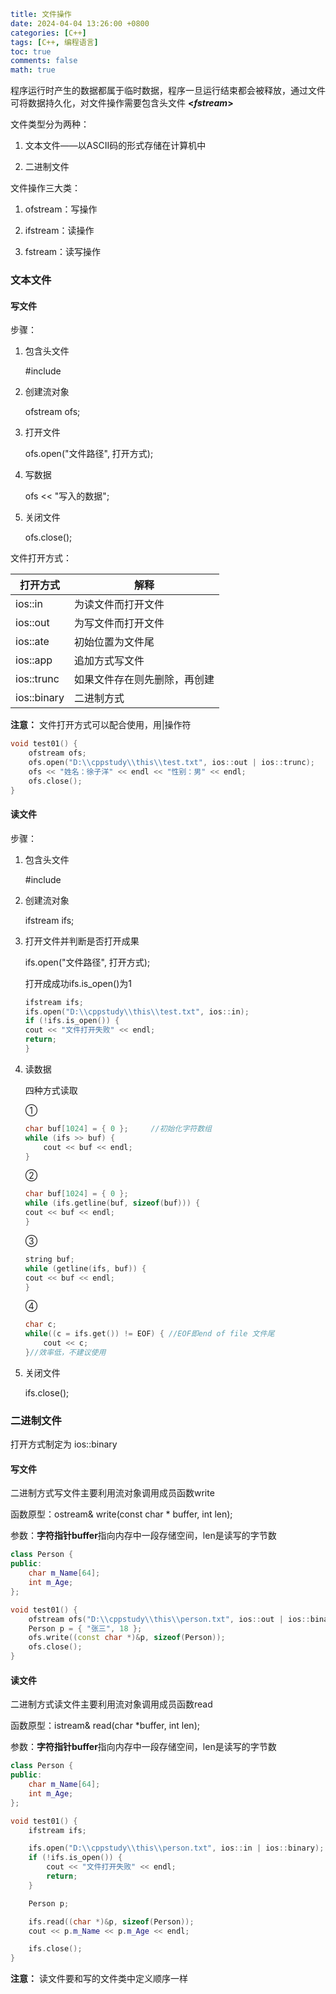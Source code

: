 ```yaml
title: 文件操作
date: 2024-04-04 13:26:00 +0800
categories: [C++]
tags: [C++, 编程语言]
toc: true 
comments: false
math: true
```

程序运行时产生的数据都属于临时数据，程序一旦运行结束都会被释放，通过文件可将数据持久化，对文件操作需要包含头文件 **<*fstream*>**

文件类型分为两种：

1. 文本文件——以ASCII码的形式存储在计算机中

2. 二进制文件

文件操作三大类：

1. ofstream：写操作

2. ifstream：读操作

3. fstream：读写操作

### 文本文件

#### 写文件

步骤：

1. 包含头文件
   
   #include

2. 创建流对象
   
   ofstream ofs;

3. 打开文件
   
   ofs.open("文件路径", 打开方式);

4. 写数据
   
   ofs << "写入的数据";

5. 关闭文件
   
   ofs.close();

文件打开方式：

| 打开方式        | 解释             |
| ----------- | -------------- |
| ios::in     | 为读文件而打开文件      |
| ios::out    | 为写文件而打开文件      |
| ios::ate    | 初始位置为文件尾       |
| ios::app    | 追加方式写文件        |
| ios::trunc  | 如果文件存在则先删除，再创建 |
| ios::binary | 二进制方式          |

**注意：** 文件打开方式可以配合使用，用|操作符

```cpp
void test01() {
    ofstream ofs;
    ofs.open("D:\\cppstudy\\this\\test.txt", ios::out | ios::trunc);
    ofs << "姓名：徐子洋" << endl << "性别：男" << endl;
    ofs.close();
}
```

#### 读文件

步骤：

1. 包含头文件
   
   #include

2. 创建流对象
   
   ifstream ifs;

3. 打开文件并判断是否打开成果
   
   ifs.open("文件路径", 打开方式);
   
   打开成成功ifs.is_open()为1
   
   ```cpp
   ifstream ifs;
   ifs.open("D:\\cppstudy\\this\\test.txt", ios::in);
   if (!ifs.is_open()) {
   cout << "文件打开失败" << endl;
   return;
   }
   ```

4. 读数据
   
   四种方式读取
   
   ①
   
   ```cpp
   char buf[1024] = { 0 };     //初始化字符数组
   while (ifs >> buf) {
       cout << buf << endl;
   }
   ```
   
   ②
   
   ```cpp
   char buf[1024] = { 0 };
   while (ifs.getline(buf, sizeof(buf))) {
   cout << buf << endl;
   }
   ```
   
   ③
   
   ```cpp
   string buf;
   while (getline(ifs, buf)) {
   cout << buf << endl;
   }
   ```
   
   ④
   
   ```cpp
   char c;
   while((c = ifs.get()) != EOF) { //EOF即end of file 文件尾
       cout << c;
   }//效率低，不建议使用
   ```

5. 关闭文件
   
   ifs.close();

### 二进制文件

打开方式制定为 ios::binary

#### 写文件

二进制方式写文件主要利用流对象调用成员函数write

函数原型：ostream& write(const char * buffer, int len);

参数：**字符指针buffer**指向内存中一段存储空间，len是读写的字节数

```cpp
class Person {
public:
    char m_Name[64];
    int m_Age;
};

void test01() {
    ofstream ofs("D:\\cppstudy\\this\\person.txt", ios::out | ios::binary);
    Person p = { "张三", 18 };
    ofs.write((const char *)&p, sizeof(Person));
    ofs.close();
}
```

#### 读文件

二进制方式读文件主要利用流对象调用成员函数read

函数原型：istream& read(char *buffer, int len);

参数：**字符指针buffer**指向内存中一段存储空间，len是读写的字节数

```cpp
class Person {
public:
    char m_Name[64];
    int m_Age;
};

void test01() {
    ifstream ifs;

    ifs.open("D:\\cppstudy\\this\\person.txt", ios::in | ios::binary);
    if (!ifs.is_open()) {
        cout << "文件打开失败" << endl;
        return;
    }

    Person p;

    ifs.read((char *)&p, sizeof(Person));
    cout << p.m_Name << p.m_Age << endl;

    ifs.close();
}
```

**注意：** 读文件要和写的文件类中定义顺序一样
